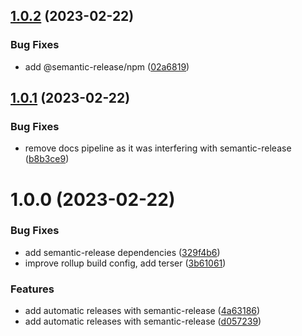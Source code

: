 ## [1.0.2](https://github.com/art0rz/foxhole-warapi/compare/v1.0.1...v1.0.2) (2023-02-22)


### Bug Fixes

* add @semantic-release/npm ([02a6819](https://github.com/art0rz/foxhole-warapi/commit/02a6819a9738fc77e3be3995babde9217d755f30))

## [1.0.1](https://github.com/art0rz/foxhole-warapi/compare/v1.0.0...v1.0.1) (2023-02-22)


### Bug Fixes

* remove docs pipeline as it was interfering with semantic-release ([b8b3ce9](https://github.com/art0rz/foxhole-warapi/commit/b8b3ce9dd0edb7d50cb42b1177899d7b04006c5b))

# 1.0.0 (2023-02-22)


### Bug Fixes

* add semantic-release dependencies ([329f4b6](https://github.com/art0rz/foxhole-warapi/commit/329f4b63acaa2fb6669d4e6f6db227093612be67))
* improve rollup build config, add terser ([3b61061](https://github.com/art0rz/foxhole-warapi/commit/3b610611aed14c4cadee935b688f82134c33d85d))


### Features

* add automatic releases with semantic-release ([4a63186](https://github.com/art0rz/foxhole-warapi/commit/4a631862ea46c829b8d9b834b0e29a85a0f80e98))
* add automatic releases with semantic-release ([d057239](https://github.com/art0rz/foxhole-warapi/commit/d0572391b99d9cefbfba51fc5c54091988d79072))
